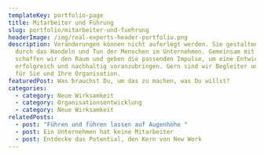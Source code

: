 ```yaml
---
templateKey: portfolio-page
title: Mitarbeiter und Führung
slug: portfolio/mitarbeiter-und-fuehrung
headerImage: /img/real-experts-header-portfolio.png
description: Veränderungen können nicht auferlegt werden. Sie gestalten sich
  durch das Handeln und Tun der Menschen im Unternehmen. Gemeinsam mit Ihnen
  schaffen wir den Raum und geben die passenden Impulse, um eine Entwicklung
  erfolgreich und nachhaltig voranzubringen. Gern sind wir Begleiter und Coach
  für Sie und Ihre Organisation.
featuredPost: Was brauchst Du, um das zu machen, was Du willst?
categories:
  - category: Neue Wirksamkeit
  - category: Organisationsentwicklung
  - category: Neue Wirksamkeit
relatedPosts:
  - post: "Führen und führen lassen auf Augenhöhe "
  - post: Ein Unternehmen hat keine Mitarbeiter
  - post: Entdecke das Potential, den Kern von New Work
---
```

